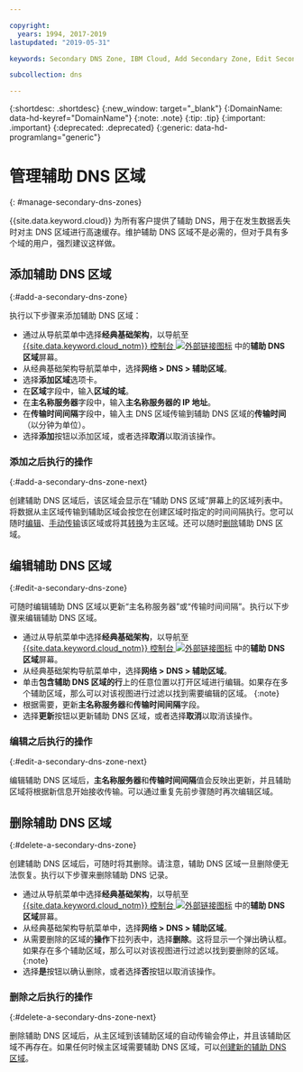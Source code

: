 ```yaml
---

copyright:
  years: 1994, 2017-2019
lastupdated: "2019-05-31"

keywords: Secondary DNS Zone, IBM Cloud, Add Secondary Zone, Edit Secondary Zone, Delete Secondary Zone, primary DNS Zones

subcollection: dns

---
```



{:shortdesc: .shortdesc}
{:new_window: target="_blank"}
{:DomainName: data-hd-keyref="DomainName"}
{:note: .note}
{:tip: .tip}
{:important: .important}
{:deprecated: .deprecated}
{:generic: data-hd-programlang="generic"}


# 管理辅助 DNS 区域
{: #manage-secondary-dns-zones}

{{site.data.keyword.cloud}} 为所有客户提供了辅助 DNS，用于在发生数据丢失时对主 DNS 区域进行高速缓存。维护辅助 DNS 区域不是必需的，但对于具有多个域的用户，强烈建议这样做。 


## 添加辅助 DNS 区域
{:#add-a-secondary-dns-zone}

执行以下步骤来添加辅助 DNS 区域：

* 通过从导航菜单中选择**经典基础架构**，以导航至 [{{site.data.keyword.cloud_notm}} 控制台 ![外部链接图标](../../icons/launch-glyph.svg "外部链接图标")](https://{DomainName}/) 中的**辅助 DNS 区域**屏幕。 
* 从经典基础架构导航菜单中，选择**网络 > DNS > 辅助区域**。
* 选择**添加区域**选项卡。
* 在**区域**字段中，输入**区域的域**。
* 在**主名称服务器**字段中，输入**主名称服务器的 IP 地址**。
* 在**传输时间间隔**字段中，输入主 DNS 区域传输到辅助 DNS 区域的**传输时间**（以分钟为单位）。
* 选择**添加**按钮以添加区域，或者选择**取消**以取消该操作。

### 添加之后执行的操作
{:#add-a-secondary-dns-zone-next}

创建辅助 DNS 区域后，该区域会显示在“辅助 DNS 区域”屏幕上的区域列表中。将数据从主区域传输到辅助区域会按您在创建区域时指定的时间间隔执行。您可以随时[编辑](#edit-a-secondary-dns-zone)、[手动传输](/docs/infrastructure/dns?topic=dns-make-a-manual-zone-transfer-for-a-secondary-dns-zone)该区域或将其[转换](/docs/infrastructure/dns?topic=dns-convert-a-secondary-dns-zone-to-a-primary-zone)为主区域。还可以随时[删除](#delete-a-secondary-dns-zone)辅助 DNS 区域。

## 编辑辅助 DNS 区域
{:#edit-a-secondary-dns-zone}

可随时编辑辅助 DNS 区域以更新“主名称服务器”或“传输时间间隔”。执行以下步骤来编辑辅助 DNS 区域。

* 通过从导航菜单中选择**经典基础架构**，以导航至 [{{site.data.keyword.cloud_notm}} 控制台 ![外部链接图标](../../icons/launch-glyph.svg "外部链接图标")](https://{DomainName}/) 中的**辅助 DNS 区域**屏幕。 
* 从经典基础架构导航菜单中，选择**网络 > DNS > 辅助区域**。
* 单击**包含辅助 DNS 区域的行**上的任意位置以打开区域进行编辑。如果存在多个辅助区域，那么可以对该视图进行过滤以找到需要编辑的区域。
  {:note}  
* 根据需要，更新**主名称服务器**和**传输时间间隔**字段。
* 选择**更新**按钮以更新辅助 DNS 区域，或者选择**取消**以取消该操作。

### 编辑之后执行的操作
{:#edit-a-secondary-dns-zone-next}

编辑辅助 DNS 区域后，**主名称服务器**和**传输时间间隔**值会反映出更新，并且辅助区域将根据新信息开始接收传输。可以通过重复先前步骤随时再次编辑区域。

## 删除辅助 DNS 区域
{:#delete-a-secondary-dns-zone}

创建辅助 DNS 区域后，可随时将其删除。请注意，辅助 DNS 区域一旦删除便无法恢复。执行以下步骤来删除辅助 DNS 记录。

 * 通过从导航菜单中选择**经典基础架构**，以导航至 [{{site.data.keyword.cloud_notm}} 控制台 ![外部链接图标](../../icons/launch-glyph.svg "外部链接图标")](https://{DomainName}/) 中的**辅助 DNS 区域**屏幕。 
* 从经典基础架构导航菜单中，选择**网络 > DNS > 辅助区域**。
* 从需要删除的区域的**操作**下拉列表中，选择**删除**。这将显示一个弹出确认框。如果存在多个辅助区域，那么可以对该视图进行过滤以找到要删除的区域。
  {:note}
* 选择**是**按钮以确认删除，或者选择**否**按钮以取消该操作。

### 删除之后执行的操作
{:#delete-a-secondary-dns-zone-next}

删除辅助 DNS 区域后，从主区域到该辅助区域的自动传输会停止，并且该辅助区域不再存在。如果任何时候主区域需要辅助 DNS 区域，可以[创建新的辅助 DNS 区域](#add-a-secondary-dns-zone)。
